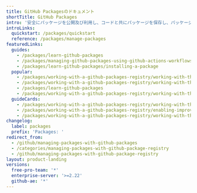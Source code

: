 ```yaml
---
title: GitHub Packagesのドキュメント
shortTitle: GitHub Packages
intro: '安全にパッケージを公開及び利用し、コードと共にパッケージを保存し、パッケージをTeamとプライベートに、あるいはオープンソースコミュニティとパブリックに共有してください。 また、{% data variables.product.prodname_actions %}とパッケージを自動化することもできます。'
introLinks:
  quickstart: /packages/quickstart
  reference: /packages/manage-packages
featuredLinks:
  guides:
    - /packages/learn-github-packages
    - /packages/managing-github-packages-using-github-actions-workflows
    - /packages/learn-github-packages/installing-a-package
  popular:
    - /packages/working-with-a-github-packages-registry/working-with-the-npm-registry
    - /packages/working-with-a-github-packages-registry/working-with-the-docker-registry
    - /packages/learn-github-packages
    - /packages/working-with-a-github-packages-registry/working-with-the-apache-maven-registry
  guideCards:
    - /packages/working-with-a-github-packages-registry/working-with-the-docker-registry
    - /packages/working-with-a-github-packages-registry/enabling-improved-container-support-with-the-container-registry
    - /packages/working-with-a-github-packages-registry/working-with-the-rubygems-registry
changelog:
  label: packages
  prefix: 'Packages: '
redirect_from:
  - /github/managing-packages-with-github-packages
  - /categories/managing-packages-with-github-package-registry
  - /github/managing-packages-with-github-package-registry
layout: product-landing
versions:
  free-pro-team: '*'
  enterprise-server: '>=2.22'
  github-ae: '*'
---
```


<!-- {% link_with_intro /quickstart %}  -->
<!-- {% link_with_intro /guides %} -->
<!-- {% link_with_intro /learn-github-packages %} -->
<!-- {% link_with_intro /manage-packages %} -->
